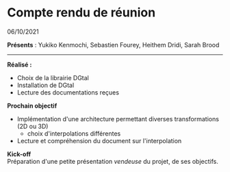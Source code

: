 # Compte rendu de réunion
06/10/2021 

**Présents** :  Yukiko Kenmochi, Sebastien Fourey, Heithem Dridi, Sarah Brood

-----

**Réalisé :**
- Choix de la librairie DGtal 
- Installation de DGtal 
- Lecture des documentations reçues

**Prochain objectif** 
- Implémentation d'une architecture permettant diverses transformations (2D ou 3D)
  - choix d'interpolations différentes 
- Lecture et compréhension du document sur l'interpolation

**Kick-off**  
Préparation d'une petite présentation *vendeuse* du projet, de ses objectifs.
